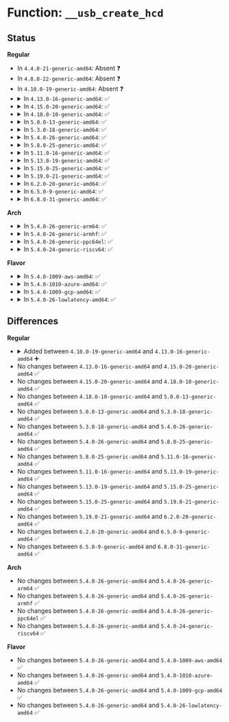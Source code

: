 # Function: <code>__usb_create_hcd</code>

## Status
<b>Regular</b>
<ul>
<li>
In <code>4.4.0-21-generic-amd64</code>: Absent ❓
</li>
<li>
In <code>4.8.0-22-generic-amd64</code>: Absent ❓
</li>
<li>
In <code>4.10.0-19-generic-amd64</code>: Absent ❓
</li>
<li>
<details>
<summary>In <code>4.13.0-16-generic-amd64</code>: ✅</summary>

```c
struct usb_hcd * __usb_create_hcd(const struct hc_driver * driver, struct device * sysdev, struct device * dev, const char * bus_name, struct usb_hcd * primary_hcd)
```

```json
{
  "name": "__usb_create_hcd",
  "collision_type": "Unique Global",
  "inline_type": "No",
  "funcs": [
    {
      "addr": 18446744071585859360,
      "name": "__usb_create_hcd",
      "external": true,
      "loc": "drivers/usb/core/hcd.c:2514",
      "file": "drivers/usb/core/hcd.c",
      "inline": "seen, unknown",
      "caller_inline": [],
      "caller_func": [
        "drivers/usb/core/hcd.c:usb_create_hcd",
        "drivers/usb/core/hcd.c:usb_create_shared_hcd"
      ]
    }
  ],
  "symbols": [
    {
      "addr": 18446744071585859360,
      "name": "__usb_create_hcd",
      "section": ".text",
      "bind": "STB_GLOBAL",
      "size": 659
    }
  ]
}
```
</details>
</li>
<li>
<details>
<summary>In <code>4.15.0-20-generic-amd64</code>: ✅</summary>

```c
struct usb_hcd * __usb_create_hcd(const struct hc_driver * driver, struct device * sysdev, struct device * dev, const char * bus_name, struct usb_hcd * primary_hcd)
```

```json
{
  "name": "__usb_create_hcd",
  "collision_type": "Unique Global",
  "inline_type": "No",
  "funcs": [
    {
      "addr": 18446744071586299184,
      "name": "__usb_create_hcd",
      "external": true,
      "loc": "drivers/usb/core/hcd.c:2503",
      "file": "drivers/usb/core/hcd.c",
      "inline": "seen, unknown",
      "caller_inline": [],
      "caller_func": [
        "drivers/usb/core/hcd.c:usb_create_hcd",
        "drivers/usb/core/hcd.c:usb_create_shared_hcd"
      ]
    }
  ],
  "symbols": [
    {
      "addr": 18446744071586299184,
      "name": "__usb_create_hcd",
      "section": ".text",
      "bind": "STB_GLOBAL",
      "size": 649
    }
  ]
}
```
</details>
</li>
<li>
<details>
<summary>In <code>4.18.0-10-generic-amd64</code>: ✅</summary>

```c
struct usb_hcd * __usb_create_hcd(const struct hc_driver * driver, struct device * sysdev, struct device * dev, const char * bus_name, struct usb_hcd * primary_hcd)
```

```json
{
  "name": "__usb_create_hcd",
  "collision_type": "Unique Global",
  "inline_type": "No",
  "funcs": [
    {
      "addr": 18446744071586556544,
      "name": "__usb_create_hcd",
      "external": true,
      "loc": "drivers/usb/core/hcd.c:2519",
      "file": "drivers/usb/core/hcd.c",
      "inline": "seen, unknown",
      "caller_inline": [],
      "caller_func": [
        "drivers/usb/core/hcd.c:usb_create_hcd",
        "drivers/usb/core/hcd.c:usb_create_shared_hcd"
      ]
    }
  ],
  "symbols": [
    {
      "addr": 18446744071586556544,
      "name": "__usb_create_hcd",
      "section": ".text",
      "bind": "STB_GLOBAL",
      "size": 647
    }
  ]
}
```
</details>
</li>
<li>
<details>
<summary>In <code>5.0.0-13-generic-amd64</code>: ✅</summary>

```c
struct usb_hcd * __usb_create_hcd(const struct hc_driver * driver, struct device * sysdev, struct device * dev, const char * bus_name, struct usb_hcd * primary_hcd)
```

```json
{
  "name": "__usb_create_hcd",
  "collision_type": "Unique Global",
  "inline_type": "No",
  "funcs": [
    {
      "addr": 18446744071586705328,
      "name": "__usb_create_hcd",
      "external": true,
      "loc": "drivers/usb/core/hcd.c:2503",
      "file": "drivers/usb/core/hcd.c",
      "inline": "seen, unknown",
      "caller_inline": [],
      "caller_func": [
        "drivers/usb/core/hcd.c:usb_create_hcd",
        "drivers/usb/core/hcd.c:usb_create_shared_hcd"
      ]
    }
  ],
  "symbols": [
    {
      "addr": 18446744071586705328,
      "name": "__usb_create_hcd",
      "section": ".text",
      "bind": "STB_GLOBAL",
      "size": 647
    }
  ]
}
```
</details>
</li>
<li>
<details>
<summary>In <code>5.3.0-18-generic-amd64</code>: ✅</summary>

```c
struct usb_hcd * __usb_create_hcd(const struct hc_driver * driver, struct device * sysdev, struct device * dev, const char * bus_name, struct usb_hcd * primary_hcd)
```

```json
{
  "name": "__usb_create_hcd",
  "collision_type": "Unique Global",
  "inline_type": "No",
  "funcs": [
    {
      "addr": 18446744071586955552,
      "name": "__usb_create_hcd",
      "external": true,
      "loc": "drivers/usb/core/hcd.c:2412",
      "file": "drivers/usb/core/hcd.c",
      "inline": "seen, unknown",
      "caller_inline": [],
      "caller_func": [
        "drivers/usb/core/hcd.c:usb_create_hcd",
        "drivers/usb/core/hcd.c:usb_create_shared_hcd"
      ]
    }
  ],
  "symbols": [
    {
      "addr": 18446744071586955552,
      "name": "__usb_create_hcd",
      "section": ".text",
      "bind": "STB_GLOBAL",
      "size": 713
    }
  ]
}
```
</details>
</li>
<li>
<details>
<summary>In <code>5.4.0-26-generic-amd64</code>: ✅</summary>

```c
struct usb_hcd * __usb_create_hcd(const struct hc_driver * driver, struct device * sysdev, struct device * dev, const char * bus_name, struct usb_hcd * primary_hcd)
```

```json
{
  "name": "__usb_create_hcd",
  "collision_type": "Unique Global",
  "inline_type": "No",
  "funcs": [
    {
      "addr": 18446744071587154256,
      "name": "__usb_create_hcd",
      "external": true,
      "loc": "drivers/usb/core/hcd.c:2412",
      "file": "drivers/usb/core/hcd.c",
      "inline": "seen, unknown",
      "caller_inline": [],
      "caller_func": [
        "drivers/usb/core/hcd.c:usb_create_hcd",
        "drivers/usb/core/hcd.c:usb_create_shared_hcd"
      ]
    }
  ],
  "symbols": [
    {
      "addr": 18446744071587154256,
      "name": "__usb_create_hcd",
      "section": ".text",
      "bind": "STB_GLOBAL",
      "size": 699
    }
  ]
}
```
</details>
</li>
<li>
<details>
<summary>In <code>5.8.0-25-generic-amd64</code>: ✅</summary>

```c
struct usb_hcd * __usb_create_hcd(const struct hc_driver * driver, struct device * sysdev, struct device * dev, const char * bus_name, struct usb_hcd * primary_hcd)
```

```json
{
  "name": "__usb_create_hcd",
  "collision_type": "Unique Global",
  "inline_type": "No",
  "funcs": [
    {
      "addr": 18446744071588004928,
      "name": "__usb_create_hcd",
      "external": true,
      "loc": "drivers/usb/core/hcd.c:2409",
      "file": "drivers/usb/core/hcd.c",
      "inline": "seen, unknown",
      "caller_inline": [],
      "caller_func": [
        "drivers/usb/core/hcd.c:usb_create_hcd",
        "drivers/usb/core/hcd.c:usb_create_shared_hcd"
      ]
    }
  ],
  "symbols": [
    {
      "addr": 18446744071588004928,
      "name": "__usb_create_hcd",
      "section": ".text",
      "bind": "STB_GLOBAL",
      "size": 704
    }
  ]
}
```
</details>
</li>
<li>
<details>
<summary>In <code>5.11.0-16-generic-amd64</code>: ✅</summary>

```c
struct usb_hcd * __usb_create_hcd(const struct hc_driver * driver, struct device * sysdev, struct device * dev, const char * bus_name, struct usb_hcd * primary_hcd)
```

```json
{
  "name": "__usb_create_hcd",
  "collision_type": "Unique Global",
  "inline_type": "No",
  "funcs": [
    {
      "addr": 18446744071588057504,
      "name": "__usb_create_hcd",
      "external": true,
      "loc": "drivers/usb/core/hcd.c:2419",
      "file": "drivers/usb/core/hcd.c",
      "inline": "seen, unknown",
      "caller_inline": [],
      "caller_func": [
        "drivers/usb/core/hcd.c:usb_create_hcd",
        "drivers/usb/core/hcd.c:usb_create_shared_hcd"
      ]
    }
  ],
  "symbols": [
    {
      "addr": 18446744071588057504,
      "name": "__usb_create_hcd",
      "section": ".text",
      "bind": "STB_GLOBAL",
      "size": 704
    }
  ]
}
```
</details>
</li>
<li>
<details>
<summary>In <code>5.13.0-19-generic-amd64</code>: ✅</summary>

```c
struct usb_hcd * __usb_create_hcd(const struct hc_driver * driver, struct device * sysdev, struct device * dev, const char * bus_name, struct usb_hcd * primary_hcd)
```

```json
{
  "name": "__usb_create_hcd",
  "collision_type": "Unique Global",
  "inline_type": "No",
  "funcs": [
    {
      "addr": 18446744071587940096,
      "name": "__usb_create_hcd",
      "external": true,
      "loc": "drivers/usb/core/hcd.c:2419",
      "file": "drivers/usb/core/hcd.c",
      "inline": "seen, unknown",
      "caller_inline": [],
      "caller_func": [
        "drivers/usb/core/hcd.c:usb_create_hcd",
        "drivers/usb/core/hcd.c:usb_create_shared_hcd"
      ]
    }
  ],
  "symbols": [
    {
      "addr": 18446744071587940096,
      "name": "__usb_create_hcd",
      "section": ".text",
      "bind": "STB_GLOBAL",
      "size": 704
    }
  ]
}
```
</details>
</li>
<li>
<details>
<summary>In <code>5.15.0-25-generic-amd64</code>: ✅</summary>

```c
struct usb_hcd * __usb_create_hcd(const struct hc_driver * driver, struct device * sysdev, struct device * dev, const char * bus_name, struct usb_hcd * primary_hcd)
```

```json
{
  "name": "__usb_create_hcd",
  "collision_type": "Unique Global",
  "inline_type": "No",
  "funcs": [
    {
      "addr": 18446744071588550480,
      "name": "__usb_create_hcd",
      "external": true,
      "loc": "drivers/usb/core/hcd.c:2570",
      "file": "drivers/usb/core/hcd.c",
      "inline": "seen, unknown",
      "caller_inline": [],
      "caller_func": [
        "drivers/usb/core/hcd.c:usb_create_hcd",
        "drivers/usb/core/hcd.c:usb_create_shared_hcd"
      ]
    }
  ],
  "symbols": [
    {
      "addr": 18446744071588550480,
      "name": "__usb_create_hcd",
      "section": ".text",
      "bind": "STB_GLOBAL",
      "size": 698
    }
  ]
}
```
</details>
</li>
<li>
<details>
<summary>In <code>5.19.0-21-generic-amd64</code>: ✅</summary>

```c
struct usb_hcd * __usb_create_hcd(const struct hc_driver * driver, struct device * sysdev, struct device * dev, const char * bus_name, struct usb_hcd * primary_hcd)
```

```json
{
  "name": "__usb_create_hcd",
  "collision_type": "Unique Global",
  "inline_type": "No",
  "funcs": [
    {
      "addr": 18446744071589962064,
      "name": "__usb_create_hcd",
      "external": true,
      "loc": "drivers/usb/core/hcd.c:2573",
      "file": "drivers/usb/core/hcd.c",
      "inline": "seen, unknown",
      "caller_inline": [],
      "caller_func": [
        "drivers/usb/core/hcd.c:usb_create_hcd",
        "drivers/usb/core/hcd.c:usb_create_shared_hcd"
      ]
    }
  ],
  "symbols": [
    {
      "addr": 18446744071589962064,
      "name": "__usb_create_hcd",
      "section": ".text",
      "bind": "STB_GLOBAL",
      "size": 675
    }
  ]
}
```
</details>
</li>
<li>
<details>
<summary>In <code>6.2.0-20-generic-amd64</code>: ✅</summary>

```c
struct usb_hcd * __usb_create_hcd(const struct hc_driver * driver, struct device * sysdev, struct device * dev, const char * bus_name, struct usb_hcd * primary_hcd)
```

```json
{
  "name": "__usb_create_hcd",
  "collision_type": "Unique Global",
  "inline_type": "No",
  "funcs": [
    {
      "addr": 18446744071591552720,
      "name": "__usb_create_hcd",
      "external": true,
      "loc": "drivers/usb/core/hcd.c:2567",
      "file": "drivers/usb/core/hcd.c",
      "inline": "seen, unknown",
      "caller_inline": [],
      "caller_func": [
        "drivers/usb/core/hcd.c:usb_create_hcd",
        "drivers/usb/core/hcd.c:usb_create_shared_hcd"
      ]
    }
  ],
  "symbols": [
    {
      "addr": 18446744071591552720,
      "name": "__usb_create_hcd",
      "section": ".text",
      "bind": "STB_GLOBAL",
      "size": 680
    }
  ]
}
```
</details>
</li>
<li>
<details>
<summary>In <code>6.5.0-9-generic-amd64</code>: ✅</summary>

```c
struct usb_hcd * __usb_create_hcd(const struct hc_driver * driver, struct device * sysdev, struct device * dev, const char * bus_name, struct usb_hcd * primary_hcd)
```

```json
{
  "name": "__usb_create_hcd",
  "collision_type": "Unique Global",
  "inline_type": "No",
  "funcs": [
    {
      "addr": 18446744071591974352,
      "name": "__usb_create_hcd",
      "external": true,
      "loc": "drivers/usb/core/hcd.c:2571",
      "file": "drivers/usb/core/hcd.c",
      "inline": "seen, unknown",
      "caller_inline": [],
      "caller_func": [
        "drivers/usb/core/hcd.c:usb_create_hcd",
        "drivers/usb/core/hcd.c:usb_create_shared_hcd"
      ]
    }
  ],
  "symbols": [
    {
      "addr": 18446744071591974352,
      "name": "__usb_create_hcd",
      "section": ".text",
      "bind": "STB_GLOBAL",
      "size": 680
    }
  ]
}
```
</details>
</li>
<li>
<details>
<summary>In <code>6.8.0-31-generic-amd64</code>: ✅</summary>

```c
struct usb_hcd * __usb_create_hcd(const struct hc_driver * driver, struct device * sysdev, struct device * dev, const char * bus_name, struct usb_hcd * primary_hcd)
```

```json
{
  "name": "__usb_create_hcd",
  "collision_type": "Unique Global",
  "inline_type": "No",
  "funcs": [
    {
      "addr": 18446744071592714768,
      "name": "__usb_create_hcd",
      "external": true,
      "loc": "drivers/usb/core/hcd.c:2546",
      "file": "drivers/usb/core/hcd.c",
      "inline": "seen, unknown",
      "caller_inline": [],
      "caller_func": [
        "drivers/usb/core/hcd.c:usb_create_hcd",
        "drivers/usb/core/hcd.c:usb_create_shared_hcd"
      ]
    }
  ],
  "symbols": [
    {
      "addr": 18446744071592714768,
      "name": "__usb_create_hcd",
      "section": ".text",
      "bind": "STB_GLOBAL",
      "size": 819
    }
  ]
}
```
</details>
</li>
</ul>
<b>Arch</b>
<ul>
<li>
<details>
<summary>In <code>5.4.0-26-generic-arm64</code>: ✅</summary>

```c
struct usb_hcd * __usb_create_hcd(const struct hc_driver * driver, struct device * sysdev, struct device * dev, const char * bus_name, struct usb_hcd * primary_hcd)
```

```json
{
  "name": "__usb_create_hcd",
  "collision_type": "Unique Global",
  "inline_type": "No",
  "funcs": [
    {
      "addr": 18446603336500231200,
      "name": "__usb_create_hcd",
      "external": true,
      "loc": "drivers/usb/core/hcd.c:2412",
      "file": "drivers/usb/core/hcd.c",
      "inline": "seen, unknown",
      "caller_inline": [],
      "caller_func": [
        "drivers/usb/core/hcd.c:usb_create_hcd",
        "drivers/usb/core/hcd.c:usb_create_shared_hcd"
      ]
    }
  ],
  "symbols": [
    {
      "addr": 18446603336500231200,
      "name": "__usb_create_hcd",
      "section": ".text",
      "bind": "STB_GLOBAL",
      "size": 592
    }
  ]
}
```
</details>
</li>
<li>
<details>
<summary>In <code>5.4.0-26-generic-armhf</code>: ✅</summary>

```c
struct usb_hcd * __usb_create_hcd(const struct hc_driver * driver, struct device * sysdev, struct device * dev, const char * bus_name, struct usb_hcd * primary_hcd)
```

```json
{
  "name": "__usb_create_hcd",
  "collision_type": "Unique Global",
  "inline_type": "No",
  "funcs": [
    {
      "addr": 3232713712,
      "name": "__usb_create_hcd",
      "external": true,
      "loc": "drivers/usb/core/hcd.c:2412",
      "file": "drivers/usb/core/hcd.c",
      "inline": "seen, unknown",
      "caller_inline": [],
      "caller_func": [
        "drivers/usb/core/hcd.c:usb_create_hcd",
        "drivers/usb/core/hcd.c:usb_create_shared_hcd"
      ]
    }
  ],
  "symbols": [
    {
      "addr": 3232713712,
      "name": "__usb_create_hcd",
      "section": ".text",
      "bind": "STB_GLOBAL",
      "size": 608
    }
  ]
}
```
</details>
</li>
<li>
<details>
<summary>In <code>5.4.0-26-generic-ppc64el</code>: ✅</summary>

```c
struct usb_hcd * __usb_create_hcd(const struct hc_driver * driver, struct device * sysdev, struct device * dev, const char * bus_name, struct usb_hcd * primary_hcd)
```

```json
{
  "name": "__usb_create_hcd",
  "collision_type": "Unique Global",
  "inline_type": "No",
  "funcs": [
    {
      "addr": 13835058055293523184,
      "name": "__usb_create_hcd",
      "external": true,
      "loc": "drivers/usb/core/hcd.c:2412",
      "file": "drivers/usb/core/hcd.c",
      "inline": "seen, unknown",
      "caller_inline": [],
      "caller_func": [
        "drivers/usb/core/hcd.c:usb_create_hcd",
        "drivers/usb/core/hcd.c:usb_create_shared_hcd"
      ]
    }
  ],
  "symbols": [
    {
      "addr": 13835058055293523184,
      "name": "__usb_create_hcd",
      "section": ".text",
      "bind": "STB_GLOBAL",
      "size": 724
    }
  ]
}
```
</details>
</li>
<li>
<details>
<summary>In <code>5.4.0-24-generic-riscv64</code>: ✅</summary>

```c
struct usb_hcd * __usb_create_hcd(const struct hc_driver * driver, struct device * sysdev, struct device * dev, const char * bus_name, struct usb_hcd * primary_hcd)
```

```json
{
  "name": "__usb_create_hcd",
  "collision_type": "Unique Global",
  "inline_type": "No",
  "funcs": [
    {
      "addr": 18446743936277152686,
      "name": "__usb_create_hcd",
      "external": true,
      "loc": "drivers/usb/core/hcd.c:2412",
      "file": "drivers/usb/core/hcd.c",
      "inline": "seen, unknown",
      "caller_inline": [],
      "caller_func": [
        "drivers/usb/core/hcd.c:usb_create_hcd",
        "drivers/usb/core/hcd.c:usb_create_shared_hcd"
      ]
    }
  ],
  "symbols": [
    {
      "addr": 18446743936277152686,
      "name": "__usb_create_hcd",
      "section": ".text",
      "bind": "STB_GLOBAL",
      "size": 590
    }
  ]
}
```
</details>
</li>
</ul>
<b>Flavor</b>
<ul>
<li>
<details>
<summary>In <code>5.4.0-1009-aws-amd64</code>: ✅</summary>

```c
struct usb_hcd * __usb_create_hcd(const struct hc_driver * driver, struct device * sysdev, struct device * dev, const char * bus_name, struct usb_hcd * primary_hcd)
```

```json
{
  "name": "__usb_create_hcd",
  "collision_type": "Unique Global",
  "inline_type": "No",
  "funcs": [
    {
      "addr": 18446744071586860336,
      "name": "__usb_create_hcd",
      "external": true,
      "loc": "drivers/usb/core/hcd.c:2412",
      "file": "drivers/usb/core/hcd.c",
      "inline": "seen, unknown",
      "caller_inline": [],
      "caller_func": [
        "drivers/usb/core/hcd.c:usb_create_hcd",
        "drivers/usb/core/hcd.c:usb_create_shared_hcd"
      ]
    }
  ],
  "symbols": [
    {
      "addr": 18446744071586860336,
      "name": "__usb_create_hcd",
      "section": ".text",
      "bind": "STB_GLOBAL",
      "size": 699
    }
  ]
}
```
</details>
</li>
<li>
<details>
<summary>In <code>5.4.0-1010-azure-amd64</code>: ✅</summary>

```c
struct usb_hcd * __usb_create_hcd(const struct hc_driver * driver, struct device * sysdev, struct device * dev, const char * bus_name, struct usb_hcd * primary_hcd)
```

```json
{
  "name": "__usb_create_hcd",
  "collision_type": "Unique Global",
  "inline_type": "No",
  "funcs": [
    {
      "addr": 18446744071586801728,
      "name": "__usb_create_hcd",
      "external": true,
      "loc": "drivers/usb/core/hcd.c:2412",
      "file": "drivers/usb/core/hcd.c",
      "inline": "seen, unknown",
      "caller_inline": [],
      "caller_func": [
        "drivers/usb/core/hcd.c:usb_create_hcd",
        "drivers/usb/core/hcd.c:usb_create_shared_hcd"
      ]
    }
  ],
  "symbols": [
    {
      "addr": 18446744071586801728,
      "name": "__usb_create_hcd",
      "section": ".text",
      "bind": "STB_GLOBAL",
      "size": 699
    }
  ]
}
```
</details>
</li>
<li>
<details>
<summary>In <code>5.4.0-1009-gcp-amd64</code>: ✅</summary>

```c
struct usb_hcd * __usb_create_hcd(const struct hc_driver * driver, struct device * sysdev, struct device * dev, const char * bus_name, struct usb_hcd * primary_hcd)
```

```json
{
  "name": "__usb_create_hcd",
  "collision_type": "Unique Global",
  "inline_type": "No",
  "funcs": [
    {
      "addr": 18446744071587108816,
      "name": "__usb_create_hcd",
      "external": true,
      "loc": "drivers/usb/core/hcd.c:2412",
      "file": "drivers/usb/core/hcd.c",
      "inline": "seen, unknown",
      "caller_inline": [],
      "caller_func": [
        "drivers/usb/core/hcd.c:usb_create_hcd",
        "drivers/usb/core/hcd.c:usb_create_shared_hcd"
      ]
    }
  ],
  "symbols": [
    {
      "addr": 18446744071587108816,
      "name": "__usb_create_hcd",
      "section": ".text",
      "bind": "STB_GLOBAL",
      "size": 699
    }
  ]
}
```
</details>
</li>
<li>
<details>
<summary>In <code>5.4.0-26-lowlatency-amd64</code>: ✅</summary>

```c
struct usb_hcd * __usb_create_hcd(const struct hc_driver * driver, struct device * sysdev, struct device * dev, const char * bus_name, struct usb_hcd * primary_hcd)
```

```json
{
  "name": "__usb_create_hcd",
  "collision_type": "Unique Global",
  "inline_type": "No",
  "funcs": [
    {
      "addr": 18446744071587216320,
      "name": "__usb_create_hcd",
      "external": true,
      "loc": "drivers/usb/core/hcd.c:2412",
      "file": "drivers/usb/core/hcd.c",
      "inline": "seen, unknown",
      "caller_inline": [],
      "caller_func": [
        "drivers/usb/core/hcd.c:usb_create_hcd",
        "drivers/usb/core/hcd.c:usb_create_shared_hcd"
      ]
    }
  ],
  "symbols": [
    {
      "addr": 18446744071587216320,
      "name": "__usb_create_hcd",
      "section": ".text",
      "bind": "STB_GLOBAL",
      "size": 699
    }
  ]
}
```
</details>
</li>
</ul>

## Differences
<b>Regular</b>
<ul>
<li>
<details>
<summary>Added between <code>4.10.0-19-generic-amd64</code> and <code>4.13.0-16-generic-amd64</code> ➕</summary>

```c
struct usb_hcd * __usb_create_hcd(const struct hc_driver * driver, struct device * sysdev, struct device * dev, const char * bus_name, struct usb_hcd * primary_hcd)
```
</details>
</li>
<li>
No changes between <code>4.13.0-16-generic-amd64</code> and <code>4.15.0-20-generic-amd64</code> ✅
</li>
<li>
No changes between <code>4.15.0-20-generic-amd64</code> and <code>4.18.0-10-generic-amd64</code> ✅
</li>
<li>
No changes between <code>4.18.0-10-generic-amd64</code> and <code>5.0.0-13-generic-amd64</code> ✅
</li>
<li>
No changes between <code>5.0.0-13-generic-amd64</code> and <code>5.3.0-18-generic-amd64</code> ✅
</li>
<li>
No changes between <code>5.3.0-18-generic-amd64</code> and <code>5.4.0-26-generic-amd64</code> ✅
</li>
<li>
No changes between <code>5.4.0-26-generic-amd64</code> and <code>5.8.0-25-generic-amd64</code> ✅
</li>
<li>
No changes between <code>5.8.0-25-generic-amd64</code> and <code>5.11.0-16-generic-amd64</code> ✅
</li>
<li>
No changes between <code>5.11.0-16-generic-amd64</code> and <code>5.13.0-19-generic-amd64</code> ✅
</li>
<li>
No changes between <code>5.13.0-19-generic-amd64</code> and <code>5.15.0-25-generic-amd64</code> ✅
</li>
<li>
No changes between <code>5.15.0-25-generic-amd64</code> and <code>5.19.0-21-generic-amd64</code> ✅
</li>
<li>
No changes between <code>5.19.0-21-generic-amd64</code> and <code>6.2.0-20-generic-amd64</code> ✅
</li>
<li>
No changes between <code>6.2.0-20-generic-amd64</code> and <code>6.5.0-9-generic-amd64</code> ✅
</li>
<li>
No changes between <code>6.5.0-9-generic-amd64</code> and <code>6.8.0-31-generic-amd64</code> ✅
</li>
</ul>
<b>Arch</b>
<ul>
<li>
No changes between <code>5.4.0-26-generic-amd64</code> and <code>5.4.0-26-generic-arm64</code> ✅
</li>
<li>
No changes between <code>5.4.0-26-generic-amd64</code> and <code>5.4.0-26-generic-armhf</code> ✅
</li>
<li>
No changes between <code>5.4.0-26-generic-amd64</code> and <code>5.4.0-26-generic-ppc64el</code> ✅
</li>
<li>
No changes between <code>5.4.0-26-generic-amd64</code> and <code>5.4.0-24-generic-riscv64</code> ✅
</li>
</ul>
<b>Flavor</b>
<ul>
<li>
No changes between <code>5.4.0-26-generic-amd64</code> and <code>5.4.0-1009-aws-amd64</code> ✅
</li>
<li>
No changes between <code>5.4.0-26-generic-amd64</code> and <code>5.4.0-1010-azure-amd64</code> ✅
</li>
<li>
No changes between <code>5.4.0-26-generic-amd64</code> and <code>5.4.0-1009-gcp-amd64</code> ✅
</li>
<li>
No changes between <code>5.4.0-26-generic-amd64</code> and <code>5.4.0-26-lowlatency-amd64</code> ✅
</li>
</ul>
